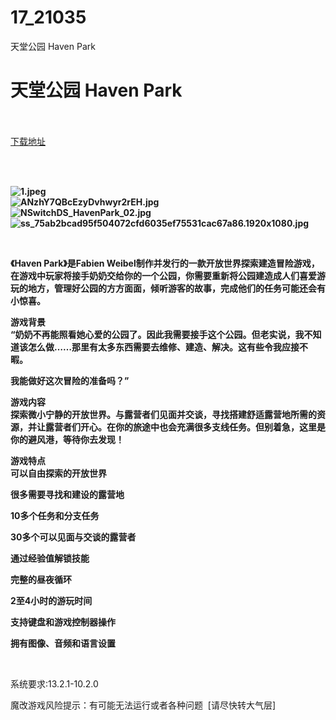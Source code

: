 # 17_21035
天堂公园 Haven Park
# 天堂公园 Haven Park
 <br/></br>
[下载地址](https://www.switch520.cc/article/21035 "下载地址")
<br/></br>

<p>&nbsp;</p>
<p><strong><img title="1.jpeg" src="https://www.switch520.cc/muke_img/2021_08_07_c91595e4ba3b1.jpeg" alt="1.jpeg"></strong><br>
<strong><img title="ANzhY7QBcEzyDvhwyr2rEH.jpg" src="https://www.switch520.cc/muke_img/2021_08_07_c5056d571fa4c.jpg" alt="ANzhY7QBcEzyDvhwyr2rEH.jpg"></strong><br>
<strong><img title="NSwitchDS_HavenPark_02.jpg" src="https://www.switch520.cc/muke_img/2021_08_07_a4296adb9c8bb.jpg" alt="NSwitchDS_HavenPark_02.jpg"></strong><br>
<strong><img title="ss_75ab2bcad95f504072cfd6035ef75531cac67a86.1920x1080.jpg" src="https://www.switch520.cc/muke_img/2021_08_07_d1a1604b7bfeb.jpg" alt="ss_75ab2bcad95f504072cfd6035ef75531cac67a86.1920x1080.jpg">&nbsp;</strong></p>
<p>&nbsp;</p>
<p><strong>《Haven Park》是Fabien Weibel制作并发行的一款开放世界探索建造冒险游戏，在游戏中玩家将接手奶奶交给你的一个公园，你需要重新将公园建造成人们喜爱游玩的地方，管理好公园的方方面面，倾听游客的故事，完成他们的任务可能还会有小惊喜。</strong></p>
<p><strong>游戏背景</strong><br>
<strong>“奶奶不再能照看她心爱的公园了。因此我需要接手这个公园。但老实说，我不知道该怎么做……那里有太多东西需要去维修、建造、解决。这有些令我应接不暇。</strong></p>
<p><strong>我能做好这次冒险的准备吗？”</strong></p>
<p><strong>游戏内容</strong><br>
<strong>探索微小宁静的开放世界。与露营者们见面并交谈，寻找搭建舒适露营地所需的资源，并让露营者们开心。在你的旅途中也会充满很多支线任务。但别着急，这里是你的避风港，等待你去发现！</strong></p>
<p><strong>游戏特点</strong><br>
<strong>可以自由探索的开放世界</strong></p>
<p><strong>很多需要寻找和建设的露营地</strong></p>
<p><strong>10多个任务和分支任务</strong></p>
<p><strong>30多个可以见面与交谈的露营者</strong></p>
<p><strong>通过经验值解锁技能</strong></p>
<p><strong>完整的昼夜循环</strong></p>
<p><strong>2至4小时的游玩时间</strong></p>
<p><strong>支持键盘和游戏控制器操作</strong></p>
<p><strong>拥有图像、音频和语言设置</strong></p>
<p>&nbsp;</p>
<p>系统要求:13.2.1-10.2.0</p>
<p>魔改游戏风险提示：有可能无法运行或者各种问题 &nbsp;[请尽快转大气层]</p>



